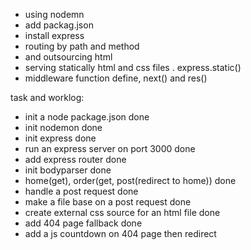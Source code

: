- using nodemn
- add packag.json
- install express 
- routing by path and method
- and outsourcing html
- serving statically html and css files . express.static()
- middleware function define, next() and res()




task and worklog:
- init a node package.json                              done
- init nodemon                                          done 
- init express                                          done
- run an express server on port 3000                    done
- add express router                                    done
- init bodyparser                                       done
- home(get), order(get, post(redirect to home))         done
- handle a post request                                 done
- make a file base on a post request                    done
- create external css source for an html file           done
- add 404 page fallback                                 done
- add a js countdown on 404 page then redirect                               